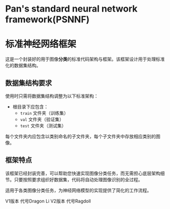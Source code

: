 # Pan's standard neural network framework(PSNNF)
# 标准神经网络框架

这是一个封装好的用于图像**分类**的标准代码架构与框架。该框架设计用于处理标准化的数据集结构。

## 数据集结构要求

使用时只需将数据集结构调整为以下标准架构：

- 根目录下应包含：
    - `train` 文件夹（训练集）
    - `val` 文件夹（验证集）
    - `test` 文件夹（测试集）

每个文件夹内应包含以类别命名的子文件夹，每个子文件夹中存放相应类别的图像。

## 框架特点

该框架已经封装完善，可以帮助您快速实现图像分类任务，而无需担心底层架构细节。只要按照要求组织好数据集，代码将自动处理图像识别的全过程。

适用于各类图像分类任务，为神经网络模型的实现提供了简化的工作流程。

V1版本 代号Dragon Li
V2版本 代号Ragdoll

